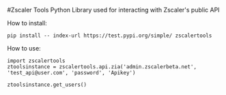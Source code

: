 #Zscaler Tools
Python Library used for interacting with Zscaler's public API

How to install:
```
pip install -- index-url https://test.pypi.org/simple/ zscalertools
```

How to use:
```
import zscalertools
ztoolsinstance = zscalertools.api.zia('admin.zscalerbeta.net', 'test_api@user.com', 'password', 'Apikey')

ztoolsinstance.get_users()
```